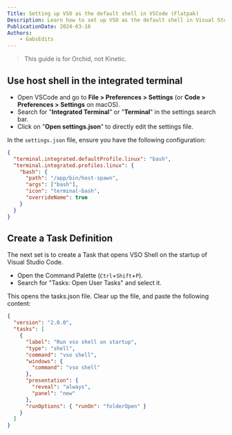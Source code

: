 ```yaml
---
Title: Setting up VSO as the default shell in VSCode (Flatpak)
Description: Learn how to set up VSO as the default shell in Visual Studio Code
PublicationDate: 2024-03-16
Authors:
    - GabsEdits
---
```


> This guide is for Orchid, not Kinetic.

## Use host shell in the integrated terminal

- Open VSCode and go to **File > Preferences > Settings** (or **Code > Preferences > Settings** on macOS).
- Search for "**Integrated Terminal**" or "**Terminal**" in the settings search bar.
- Click on "**Open settings.json**" to directly edit the settings file.

In the `settings.json` file, ensure you have the following configuration:

```json
{
  "terminal.integrated.defaultProfile.linux": "bash",
  "terminal.integrated.profiles.linux": {
    "bash": {
      "path": "/app/bin/host-spawn",
      "args": ["bash"],
      "icon": "terminal-bash",
      "overrideName": true
    }
  }
}
```

## Create a Task Definition

The next set is to create a Task that opens VSO Shell on the startup of Visual Studio Code.

- Open the Command Palette (`Ctrl`+`Shift`+`P`).
- Search for "Tasks: Open User Tasks" and select it.

This opens the tasks.json file. Clear up the file, and paste the following content:

```json
{
  "version": "2.0.0",
  "tasks": [
    {
      "label": "Run vso shell on startup",
      "type": "shell",
      "command": "vso shell",
      "windows": {
        "command": "vso shell"
      },
      "presentation": {
        "reveal": "always",
        "panel": "new"
      },
      "runOptions": { "runOn": "folderOpen" }
    }
  ]
}
```

